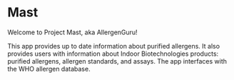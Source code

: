 # Mast
Welcome to Project Mast, aka AllergenGuru!

This app provides up to date information about purified allergens. It also provides users with information about Indoor Biotechnologies products: purified allergens, allergen standards, and assays. The app interfaces with the WHO allergen database.
